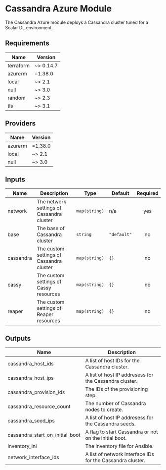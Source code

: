 # Cassandra Azure Module
The Cassandra Azure module deploys a Cassandra cluster tuned for a Scalar DL environment.

<!-- BEGINNING OF PRE-COMMIT-TERRAFORM DOCS HOOK -->
## Requirements

| Name | Version |
|------|---------|
| terraform | ~> 0.14.7 |
| azurerm | =1.38.0 |
| local | ~> 2.1 |
| null | ~> 3.0 |
| random | ~> 2.3 |
| tls | ~> 3.1 |

## Providers

| Name | Version |
|------|---------|
| azurerm | =1.38.0 |
| local | ~> 2.1 |
| null | ~> 3.0 |

## Inputs

| Name | Description | Type | Default | Required |
|------|-------------|------|---------|:--------:|
| network | The network settings of Cassandra cluster | `map(string)` | n/a | yes |
| base | The base of Cassandra cluster | `string` | `"default"` | no |
| cassandra | The custom settings of Cassandra cluster | `map(string)` | `{}` | no |
| cassy | The custom settings of Cassy resources | `map(string)` | `{}` | no |
| reaper | The custom settings of Reaper resources | `map(string)` | `{}` | no |

## Outputs

| Name | Description |
|------|-------------|
| cassandra_host_ids | A list of host IDs for the Cassandra cluster. |
| cassandra_host_ips | A list of host IP addresess for the Cassandra cluster. |
| cassandra_provision_ids | The IDs of the provisioning step. |
| cassandra_resource_count | The number of Cassandra nodes to create. |
| cassandra_seed_ips | A list of host IP addresess for the Cassandra seeds. |
| cassandra_start_on_initial_boot | A flag to start Cassandra or not on the initial boot. |
| inventory_ini | The inventory file for Ansible. |
| network_interface_ids | A list of network interface IDs for the Cassandra cluster. |

<!-- END OF PRE-COMMIT-TERRAFORM DOCS HOOK -->
